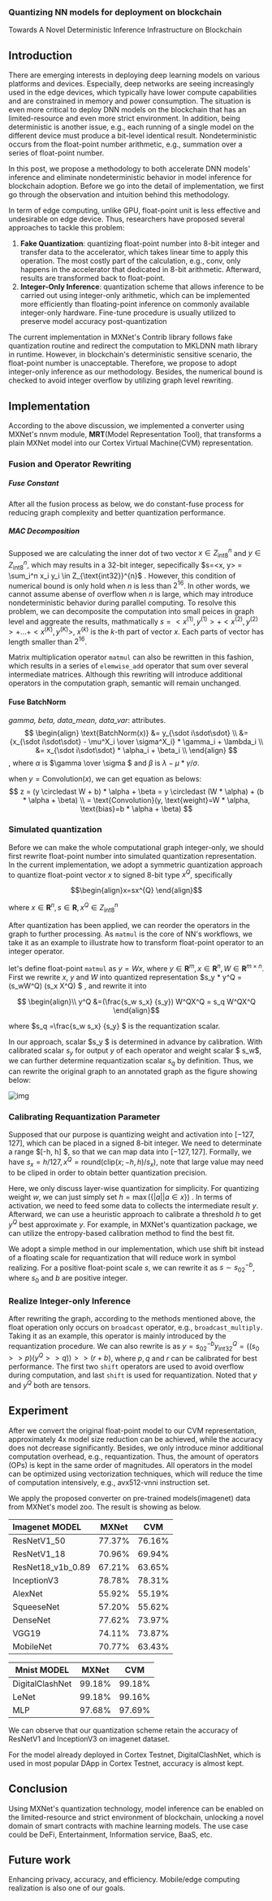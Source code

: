 ### Quantizing NN models for deployment on blockchain

Towards A Novel Deterministic Inference Infrastructure on Blockchain

## Introduction

There are emerging interests in deploying deep learning models on various platforms and devices. Especially, deep networks are seeing increasingly used in the edge devices, which typically have lower compute capabilities and are constrained in memory and power consumption. The situation is even more critical to deploy DNN models on the blockchain that has an limited-resource and even more strict environment. In addition, being deterministic is another issue, e.g., each running of a single model on the different device must produce a bit-level identical result. Nondeterministic occurs from the float-point number arithmetic, e.g., summation over a series of float-point number. 

In this post, we propose a methodology to both accelerate DNN models' inference and eliminate nondeterministic behavior in model inference for blockchain adoption. Before we go into the detail of implementation, we first go through the observation and intuition behind this methodology.

In term of edge computing, unlike GPU, float-point unit is less effective and undesirable on edge device. Thus, researchers have proposed several approaches to tackle this problem:

1. **Fake Quantization**: quantizing float-point number into 8-bit integer and transfer data to the accelerator, which takes linear time to apply this operation. The most costly part of the calculation, e.g., conv,  only happens in the accelerator that dedicated in 8-bit arithmetic. Afterward, results are transformed back to float-point.
2. **Integer-Only Inference**: quantization scheme that allows inference to be carried out using integer-only arithmetic, which can be implemented more efficiently than floating-point inference on commonly available integer-only hardware. Fine-tune procedure is usually utilized to preserve model accuracy post-quantization

The current implementation in MXNet's Contrib library follows fake quantization routine and redirect the computation to MKLDNN math library in runtime. However, in blockchain's deterministic sensitive scenario, the float-point number is unacceptable. Therefore, we propose to adopt integer-only inference as our methodology. Besides, the numerical bound is checked to avoid integer overflow by utilizing graph level rewriting. 

## Implementation

According to the above discussion, we implemented a converter using MXNet's nnvm module, **MRT**(Model Representation Tool),  that transforms a plain MXNet model into our Cortex Virtual Machine(CVM) representation.

### Fusion and Operator Rewriting

##### Fuse Constant

After all the fusion process as below, we do constant-fuse process for reducing graph complexity and better quantization performance.

##### MAC Decomposition

Supposed we are calculating the inner dot of two vector $x \in Z_{\text{int8}}^{n}$ and $y \in Z_{\text{int8}}^{n}$, which may results in a 32-bit integer, sepecifically $s=<x, y> = \sum_i^n x_i y_i \in  Z_{\text{int32}}^{n}$ . However, this condition of numerical bound is only hold when $n$ is less than $2^{16}$. In other words, we cannot assume abense of overflow when $n$ is large, which may introduce nondeterministic behavior during parallel computing. To resolve this problem, we can decomposite the computation into small peices in graph level and aggreate the results, mathmatically $s=<x^{(1)}, y^{(1)}>+<x^{(2)}, y^{(2)}> + … + <x^{(K)}, y^{(K)}>$, $x^{(k)}$ is the $k$-th part of vector $x$. Each parts of vector has length smaller than $2^{16}$.

Matrix multiplication operator `matmul` can also be rewritten in this fashion, which results in a series of `elemwise_add` operator that sum over several intermediate matrices. Although this rewriting will introduce additional operators in the computation graph, semantic will remain unchanged.

#### Fuse BatchNorm

*gamma, beta, data_mean, data_var*: attributes.
$$
\begin{align}
\text{BatchNorm(x)} &= y_{\sdot i\sdot\sdot} \\
&= {x_{\sdot i\sdot\sdot} - \mu^X_i \over \sigma^X_i} * \gamma_i + \lambda_i \\
&= x_{\sdot i\sdot\sdot} * \alpha_i + \beta_i \\
\end{align}
$$
, where $\alpha$ is $\gamma \over \sigma $ and $\beta$ is $\lambda -\mu * \gamma / \sigma$.

when $y=\text{Convolution}(x)$, we can get equation as belows:
$$
z
= (y \circledast W + b) * \alpha + \beta 
= y \circledast (W * \alpha) + (b * \alpha + \beta) \\
= \text{Convolution}(y, \text{weight}=W * \alpha, \text{bias}=b * \alpha + \beta)
$$

### Simulated quantization

Before we can make the whole computational graph integer-only, we should first rewrite float-point number into simulated quantization representation. In the current implementation, we adopt a symmetric quantization approach to quantize float-point vector $x$ to signed 8-bit type $x^Q$, specifically

$$\begin{align}x=sx^{Q} \end{align}$$                             

 where $x\in \mathbf{R}^{n}, s \in \mathbf{R}, x^Q \in Z_{\text{int8}}^n$

After quantization has been applied, we can reorder the operators in the graph to further processing.  As `matmul` is the core of NN's workflows, we take it as an example to illustrate how to transform float-point operator to an integer operator. 

let's define float-point `matmul` as $y = Wx$, where $y\in \mathbf{R}^m, x\in \mathbf{R}^n, W\in \mathbf{R}^{m\times n}$. First we rewrite $x$, $y$  and $W$ into quantized representation $s_y * y^Q   = (s_wW^Q)  (s_x  X^Q) $ , and rewrite it into

$$ \begin{align}\\ y^Q &=(\frac{s_w s_x}  {s_y}) W^QX^Q = s_q W^QX^Q \end{align}$$

where $s_q =\frac{s_w s_x}  {s_y} $ is the requantization scalar.

In our approach, scalar $s_y $ is determined in advance by calibration. With calibrated scalar $s_y$ for output $y$ of each operator and weight scalar $ s_w$, we can further determine requantization scalar $s_q$ by definition. Thus, we can rewrite the original graph to an annotated graph as the figure showing below:

![img](simulated_quant.png)

### Calibrating Requantization Parameter

Supposed that our purpose is quantizing weight and activation into $[-127, 127  ]$, which can be placed in a signed 8-bit integer. We need to determinate a range $[-h, h] $, so that we can map data into $[-127,127 ]$. Formally, we have $s_x = h/127, x^Q = \text{round}(\text{clip}(x; -h, h) / s_x)$, note that large value may need to be cliped in order to obtain better quantization precision. 

Here, we only discuss layer-wise quantization for simplicity. For quantizing weight $w$, we can just simply set $h=\max(\{|a| | a \in x \})$ . In terms of activation, we need to feed some data to collects the intermediate result $y$. Afterward, we can use a heuristic approach to calibrate a threshold $h$ to get $y^Q$ best approximate $y$. For example, in MXNet's quantization package, we can utilize the entropy-based calibration method to find the best fit. 

We adopt a simple method in our implementation, which use shift bit instead of a floating scale for requantization that will reduce work in symbol realizing. For a positive float-point scale $s$,  we can rewrite it as $s\sim s_02^{-b}$, where $s_0$ and $b$ are positive integer. 

### Realize Integer-only Inference

After rewriting the graph, according to the methods mentioned above, the float operation only occurs on `broadcast` operator, e.g., `broadcast_multiply.` Taking it as an example, this operator is mainly introduced by the requantization procedure. We can also rewrite is as $y=s_02^{-b}y^Q_{\text{int32}}=((s_0>>p)(y^Q>>q))>>(r+b)$, where $p, q$ and $r$ can be calibrated for best performance. The first two `shift` operators are used to avoid overflow during computation, and last `shift` is used for requantization. Noted that $y$ and $y^Q$ both are tensors.

## Experiment

After we convert the original float-point model to our CVM representation, approximately 4x model size reduction can be achieved, while the accuracy does not decrease significantly. Besides, we only introduce minor additional computation overhead, e.g., requantization. Thus, the amount of operators (OPs) is kept in the same order of magnitudes.  All operators in the model can be optimized using vectorization techniques, which will reduce the time of computation intensively, e.g., avx512-vnni instruction set.

We apply the proposed converter on pre-trained models(imagenet) data from MXNet's model zoo. The result is showing as below. 

| Imagenet MODEL    | MXNet  |  CVM   |
| :---------------- | :----: | :----: |
| ResNetV1_50       | 77.37% | 76.16% |
| ResNetV1_18       | 70.96% | 69.94% |
| ResNet18_v1b_0.89 | 67.21% | 63.65% |
| InceptionV3       | 78.78% | 78.31% |
| AlexNet           | 55.92% | 55.19% |
| SqueeseNet        | 57.20% | 55.62% |
| DenseNet          | 77.62% | 73.97% |
| VGG19             | 74.11% | 73.87% |
| MobileNet         | 70.77% | 63.43% |

| Mnist MODEL     | MXNet  |  CVM   |
| --------------- | :----: | :----: |
| DigitalClashNet | 99.18% | 99.18% |
| LeNet           | 99.18% | 99.16% |
| MLP             | 97.68% | 97.69% |

We can observe that our quantization scheme retain the accuracy of ResNetV1 and InceptionV3 on imagenet dataset. 

For the model already deployed in Cortex Testnet, DigitalClashNet, which is used in most popular DApp in Cortex Testnet, accuracy is almost kept.

## Conclusion

Using MXNet's quantization technology, model inference can be enabled on the limited-resource and strict environment of blockchain, unlocking a novel domain of smart contracts with machine learning models. The use case could be DeFi, Entertainment, Information service, BaaS, etc.

## Future work

Enhancing privacy, accuracy, and efficiency. Mobile/edge computing realization is also one of our goals.
